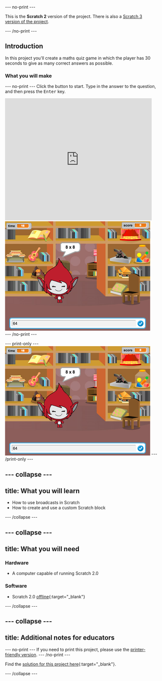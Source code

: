 --- no-print ---

This is the **Scratch 2** version of the project. There is also a [Scratch 3 version of the project](https://projects.raspberrypi.org/en/projects/brain-game).

--- /no-print ---

## Introduction

In this project you'll create a maths quiz game in which the player has 30 seconds to give as many correct answers as possible.

### What you will make
--- no-print ---
Click the button to start. Type in the answer to the question, and then press the <kbd>Enter</kbd> key.

<div class="scratch-preview">
  <iframe allowtransparency="true" width="485" height="402" src="https://scratch.mit.edu/projects/embed/250234955/?autostart=false" frameborder="0"></iframe>
  <img src="images/brain-final.png">
</div>
--- /no-print ---

--- print-only ---
![Brain Game](images/brain-final.png)
--- /print-only ---

--- collapse ---
---
title: What you will learn
---
+ How to use broadcasts in Scratch
+ How to create and use a custom Scratch block

--- /collapse ---

--- collapse ---
---
title: What you will need
---
### Hardware
+ A computer capable of running Scratch 2.0

### Software
+ Scratch 2.0 [offline](http://rpf.io/scratchoff){:target="_blank"}

--- /collapse ---


--- collapse ---
---
title: Additional notes for educators
---
--- no-print ---
If you need to print this project, please use the [printer-friendly version](https://projects.raspberrypi.org/en/projects/brain-game-scratch2/print).
--- /no-print ---

Find the [solution for this project here](http://rpf.io/p/en/brain-game-scratch2-get){:target="_blank"}.

--- /collapse ---
